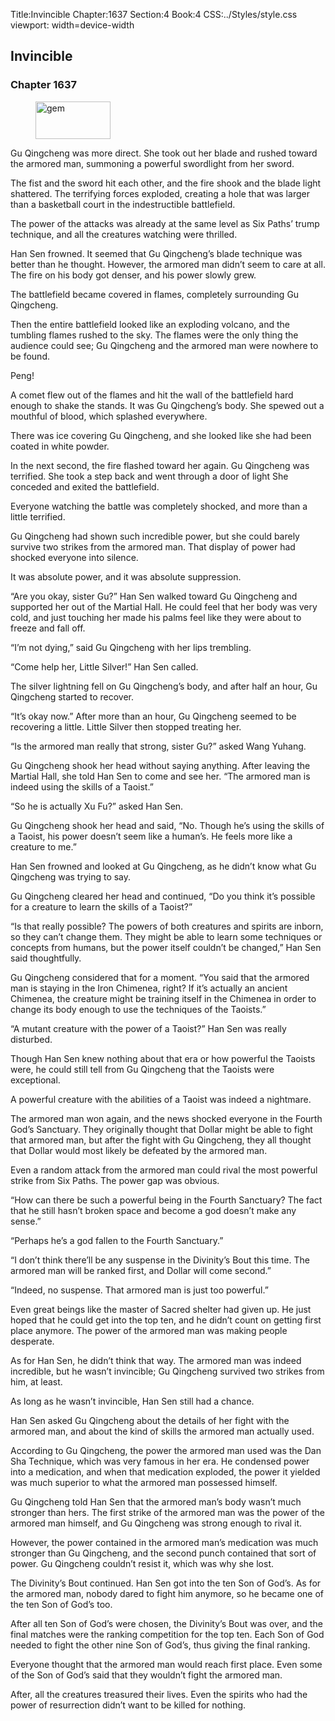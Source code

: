 Title:Invincible 
Chapter:1637 
Section:4 
Book:4 
CSS:../Styles/style.css 
viewport: width=device-width
  
## Invincible
### Chapter 1637 
<figure>
	<img src="../Images/gem.gif" alt="gem" id="gem" width="120" height="60" />
</figure>
  

  
  Gu Qingcheng was more direct. She took out her blade and rushed toward the armored man, summoning a powerful swordlight from her sword.

The fist and the sword hit each other, and the fire shook and the blade light shattered. The terrifying forces exploded, creating a hole that was larger than a basketball court in the indestructible battlefield.

The power of the attacks was already at the same level as Six Paths’ trump technique, and all the creatures watching were thrilled.

Han Sen frowned. It seemed that Gu Qingcheng’s blade technique was better than he thought. However, the armored man didn’t seem to care at all. The fire on his body got denser, and his power slowly grew.

The battlefield became covered in flames, completely surrounding Gu Qingcheng.

Then the entire battlefield looked like an exploding volcano, and the tumbling flames rushed to the sky. The flames were the only thing the audience could see; Gu Qingcheng and the armored man were nowhere to be found.

Peng!

A comet flew out of the flames and hit the wall of the battlefield hard enough to shake the stands. It was Gu Qingcheng’s body. She spewed out a mouthful of blood, which splashed everywhere.

There was ice covering Gu Qingcheng, and she looked like she had been coated in white powder.

In the next second, the fire flashed toward her again. Gu Qingcheng was terrified. She took a step back and went through a door of light She conceded and exited the battlefield.

Everyone watching the battle was completely shocked, and more than a little terrified.

Gu Qingcheng had shown such incredible power, but she could barely survive two strikes from the armored man. That display of power had shocked everyone into silence.

It was absolute power, and it was absolute suppression.

“Are you okay, sister Gu?” Han Sen walked toward Gu Qingcheng and supported her out of the Martial Hall. He could feel that her body was very cold, and just touching her made his palms feel like they were about to freeze and fall off.

“I’m not dying,” said Gu Qingcheng with her lips trembling.

“Come help her, Little Silver!” Han Sen called.

The silver lightning fell on Gu Qingcheng’s body, and after half an hour, Gu Qingcheng started to recover.

“It’s okay now.” After more than an hour, Gu Qingcheng seemed to be recovering a little. Little Silver then stopped treating her.

“Is the armored man really that strong, sister Gu?” asked Wang Yuhang.

Gu Qingcheng shook her head without saying anything. After leaving the Martial Hall, she told Han Sen to come and see her. “The armored man is indeed using the skills of a Taoist.”

“So he is actually Xu Fu?” asked Han Sen.

Gu Qingcheng shook her head and said, “No. Though he’s using the skills of a Taoist, his power doesn’t seem like a human’s. He feels more like a creature to me.”

Han Sen frowned and looked at Gu Qingcheng, as he didn’t know what Gu Qingcheng was trying to say.

Gu Qingcheng cleared her head and continued, “Do you think it’s possible for a creature to learn the skills of a Taoist?”

“Is that really possible? The powers of both creatures and spirits are inborn, so they can’t change them. They might be able to learn some techniques or concepts from humans, but the power itself couldn’t be changed,” Han Sen said thoughtfully.

Gu Qingcheng considered that for a moment. “You said that the armored man is staying in the Iron Chimenea, right? If it’s actually an ancient Chimenea, the creature might be training itself in the Chimenea in order to change its body enough to use the techniques of the Taoists.”

“A mutant creature with the power of a Taoist?” Han Sen was really disturbed.

Though Han Sen knew nothing about that era or how powerful the Taoists were, he could still tell from Gu Qingcheng that the Taoists were exceptional.

A powerful creature with the abilities of a Taoist was indeed a nightmare.

The armored man won again, and the news shocked everyone in the Fourth God’s Sanctuary. They originally thought that Dollar might be able to fight that armored man, but after the fight with Gu Qingcheng, they all thought that Dollar would most likely be defeated by the armored man.

Even a random attack from the armored man could rival the most powerful strike from Six Paths. The power gap was obvious.

“How can there be such a powerful being in the Fourth Sanctuary? The fact that he still hasn’t broken space and become a god doesn’t make any sense.”

“Perhaps he’s a god fallen to the Fourth Sanctuary.”

“I don’t think there’ll be any suspense in the Divinity’s Bout this time. The armored man will be ranked first, and Dollar will come second.”

“Indeed, no suspense. That armored man is just too powerful.”

Even great beings like the master of Sacred shelter had given up. He just hoped that he could get into the top ten, and he didn’t count on getting first place anymore. The power of the armored man was making people desperate.

As for Han Sen, he didn’t think that way. The armored man was indeed incredible, but he wasn’t invincible; Gu Qingcheng survived two strikes from him, at least.

As long as he wasn’t invincible, Han Sen still had a chance.

Han Sen asked Gu Qingcheng about the details of her fight with the armored man, and about the kind of skills the armored man actually used.

According to Gu Qingcheng, the power the armored man used was the Dan Sha Technique, which was very famous in her era. He condensed power into a medication, and when that medication exploded, the power it yielded was much superior to what the armored man possessed himself.

Gu Qingcheng told Han Sen that the armored man’s body wasn’t much stronger than hers. The first strike of the armored man was the power of the armored man himself, and Gu Qingcheng was strong enough to rival it.

However, the power contained in the armored man’s medication was much stronger than Gu Qingcheng, and the second punch contained that sort of power. Gu Qingcheng couldn’t resist it, which was why she lost.

The Divinity’s Bout continued. Han Sen got into the ten Son of God’s. As for the armored man, nobody dared to fight him anymore, so he became one of the ten Son of God’s too.

After all ten Son of God’s were chosen, the Divinity’s Bout was over, and the final matches were the ranking competition for the top ten. Each Son of God needed to fight the other nine Son of God’s, thus giving the final ranking.

Everyone thought that the armored man would reach first place. Even some of the Son of God’s said that they wouldn’t fight the armored man.

After, all the creatures treasured their lives. Even the spirits who had the power of resurrection didn’t want to be killed for nothing.
